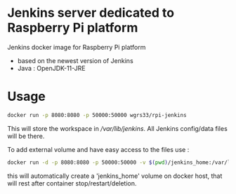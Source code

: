 # Jenkins server dedicated to Raspberry Pi platform
Jenkins docker image for Raspberry Pi platform
- based on the newest version of Jenkins
- Java : OpenJDK-11-JRE

# Usage

```bash
docker run -p 8080:8080 -p 50000:50000 wgrs33/rpi-jenkins
```
This will store the workspace in */var/lib/jenkins*. All Jenkins config/data files will be there. 

To add external volume and have easy access to the files use :

```bash
docker run -d -p 8080:8080 -p 50000:50000 -v $(pwd)/jenkins_home:/var/lib/jenkins/ wgrs33/rpi-jenkins
```
this will automatically create a 'jenkins_home' volume on docker host, that will rest after container stop/restart/deletion.